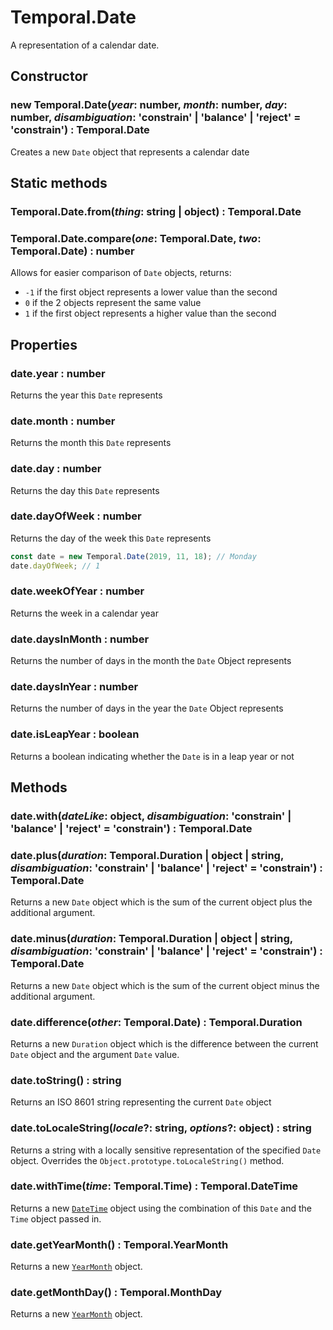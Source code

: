 # Temporal.Date

A representation of a calendar date.

## Constructor

### **new Temporal.Date**(_year_: number, _month_: number, _day_: number, _disambiguation_: 'constrain' | 'balance' | 'reject' = 'constrain') : Temporal.Date

Creates a new `Date` object that represents a calendar date

## Static methods

### Temporal.Date.**from**(_thing_: string | object) : Temporal.Date

### Temporal.Date.**compare**(_one_: Temporal.Date, _two_: Temporal.Date) : number

Allows for easier comparison of `Date` objects, returns:

- `-1` if the first object represents a lower value than the second
- `0` if the 2 objects represent the same value
- `1` if the first object represents a higher value than the second

## Properties

### date.**year** : number

Returns the year this `Date` represents

### date.**month** : number

Returns the month this `Date` represents

### date.**day** : number

Returns the day this `Date` represents

### date.**dayOfWeek** : number

Returns the day of the week this `Date` represents

```js
const date = new Temporal.Date(2019, 11, 18); // Monday
date.dayOfWeek; // 1
```

### date.**weekOfYear** : number

Returns the week in a calendar year

### date.**daysInMonth** : number

Returns the number of days in the month the `Date` Object represents

### date.**daysInYear** : number

Returns the number of days in the year the `Date` Object represents

### date.**isLeapYear** : boolean

Returns a boolean indicating whether the `Date` is in a leap year or not

## Methods

### date.**with**(_dateLike_: object, _disambiguation_: 'constrain' | 'balance' | 'reject' = 'constrain') : Temporal.Date

### date.**plus**(_duration_: Temporal.Duration | object | string, _disambiguation_: 'constrain' | 'balance' | 'reject' = 'constrain') : Temporal.Date

Returns a new `Date` object which is the sum of the current object plus the additional argument.

### date.**minus**(_duration_: Temporal.Duration | object | string, _disambiguation_: 'constrain' | 'balance' | 'reject' = 'constrain') : Temporal.Date

Returns a new `Date` object which is the sum of the current object minus the additional argument.

### date.**difference**(_other_: Temporal.Date) : Temporal.Duration

Returns a new `Duration` object which is the difference between the current `Date` object and the argument `Date` value.

### date.**toString**() : string

Returns an ISO 8601 string representing the current `Date` object

### date.**toLocaleString**(_locale_?: string, _options_?: object) : string

Returns a string with a locally sensitive representation of the specified `Date` object. Overrides the `Object.prototype.toLocaleString()` method.

### date.**withTime**(_time_: Temporal.Time) : Temporal.DateTime

Returns a new [`DateTime`](./DateTime) object using the combination of this `Date` and the `Time` object passed in.

### date.**getYearMonth**() : Temporal.YearMonth

Returns a new [`YearMonth`](./YearMonth) object.

### date.**getMonthDay**() : Temporal.MonthDay

Returns a new [`YearMonth`](./MonthDay) object.
